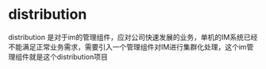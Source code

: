# distribution
distribution 是对于im的管理组件，应对公司快速发展的业务，单机的IM系统已经不能满足正常业务需求，需要引入一个管理组件对IM进行集群化处理，这个im管理组件就是这个distribution项目
